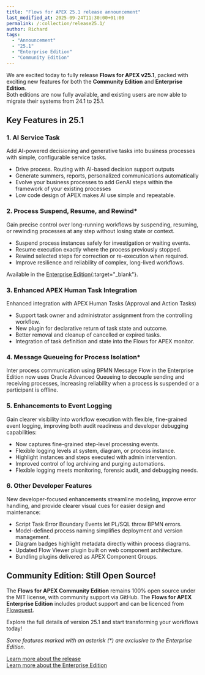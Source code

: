 ```yaml
---
title: "Flows for APEX 25.1 release announcement"
last_modified_at: 2025-09-24T11:30:00+01:00
permalink: /:collection/release25.1/
author: Richard
tags:
  - "Announcement"
  - "25.1"
  - "Enterprise Edition"
  - "Community Edition"
---
```


We are excited today to fully release  **Flows for APEX v25.1**, packed with exciting new features for both the **Community Edition** and **Enterprise Edition**.  
Both editions are now fully available, and existing users are now able to migrate their systems from 24.1 to 25.1.

## Key Features in 25.1

### 1. AI Service Task

Add AI-powered decisioning and generative tasks into business processes with simple, configurable service tasks.

- Drive process. Routing with AI-based decision support outputs
- Generate summers, reports, personalized communications automatically
- Evolve your business processes to add GenAI steps within the framework of your existing processes
- Low code design of APEX  makes AI use simple and repeatable.

### 2. Process Suspend, Resume, and Rewind*

Gain precise control over long-running workflows by suspending, resuming, or rewinding processes at any step without losing state or context.

- Suspend process instances safely for investigation or waiting events.
- Resume execution exactly where the process previously stopped.
- Rewind selected steps for correction or re-execution when required.
- Improve resilience and reliability of complex, long-lived workflows.

Available in the [Enterprise Edition](https://flowquest.net/){:target="_blank"}.

### 3. Enhanced APEX Human Task Integration

Enhanced integration with APEX Human Tasks (Approval and Action Tasks)
- Support task owner and administrator assignment from the controlling workflow.
- New plugin for declarative return of task state and outcome.
- Better removal and cleanup of cancelled or expired tasks.
- Integration of task definition and state into the Flows for APEX monitor.

### 4. Message Queueing for Process Isolation*

Inter process communication using BPMN Message Flow in the Enterprise Edition now uses Oracle Advanced Queueing to decouple sending and receiving processes, increasing reliability when a process is suspended or a participant is offline.

### 5. Enhancements to Event Logging

Gain clearer visibility into workflow execution with flexible, fine-grained event logging, improving both audit readiness and developer debugging capabilities:

- Now captures fine-grained step-level processing events.
- Flexible logging levels at system, diagram, or process instance.
- Highlight instances and steps executed with admin intervention.
- Improved control of log archiving and purging automations.
- Flexible logging meets monitoring, forensic audit, and debugging needs.

### 6. Other Developer Features

New developer-focused enhancements streamline modeling, improve error handling, and provide clearer visual cues for easier design and maintenance:

- Script Task Error Boundary Events let PL/SQL throw BPMN errors.
- Model-defined process naming simplifies deployment and version management.
- Diagram badges highlight metadata directly within process diagrams.
- Updated Flow Viewer plugin built on web component architecture.
- Bundling plugins delivered as APEX Component Groups.

## Community Edition: Still Open Source!
The **Flows for APEX Community Edition** remains 100% open source under the MIT license, with community support via GitHub.  The **Flows for APEX Enterprise Edition** includes product support and can be licenced from [Flowquest](https://flowquest.net/).  


Explore the full details of version 25.1 and start transforming your workflows today!

*Some features marked with an asterisk (\*) are exclusive to the Enterprise Edition.*

[Learn more about the release](https://flowsforapex.org/Flows4APEX251Features/)
<br>[Learn more about the Enterprise Edition](https://flowquest.net)

